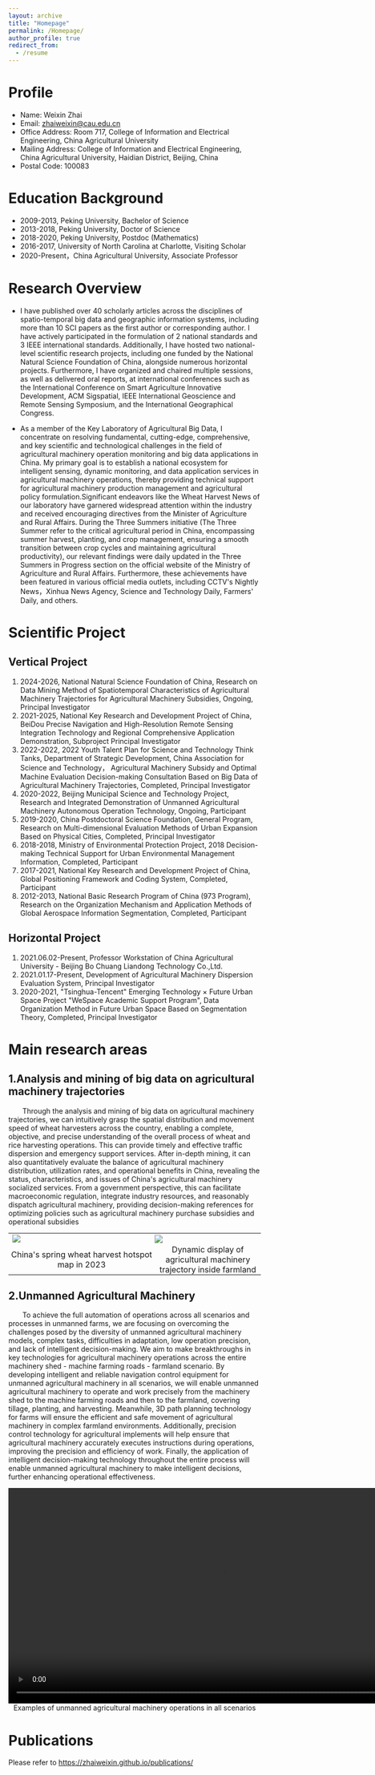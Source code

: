 ```yaml
---
layout: archive
title: "Homepage"
permalink: /Homepage/
author_profile: true
redirect_from:
  - /resume
---
```


Profile
======
* Name: Weixin Zhai
* Email: zhaiweixin@cau.edu.cn
* Office Address: Room 717, College of Information and Electrical Engineering, China Agricultural University
* Mailing Address: College of Information and Electrical Engineering, China Agricultural University, Haidian District, Beijing, China
* Postal Code: 100083

Education Background
======
* 2009-2013, Peking University, Bachelor of Science
* 2013-2018, Peking University, Doctor of Science
* 2018-2020, Peking University, Postdoc (Mathematics)
* 2016-2017, University of North Carolina at Charlotte, Visiting Scholar
* 2020-Present，China Agricultural University, Associate Professor

Research Overview
======
* I have published over 40 scholarly articles across the disciplines of spatio-temporal big data and geographic information systems, including more than 10 SCI papers as the first author or corresponding author. I have actively participated in the formulation of 2 national standards and 3 IEEE international standards. Additionally, I have hosted two national-level scientific research projects, including one funded by the National Natural Science Foundation of China, alongside numerous horizontal projects. Furthermore, I have organized and chaired multiple sessions, as well as delivered oral reports, at international conferences such as the International Conference on Smart Agriculture Innovative Development, ACM Sigspatial, IEEE International Geoscience and Remote Sensing Symposium, and the International Geographical Congress.

* As a member of the Key Laboratory of Agricultural Big Data, I concentrate on resolving fundamental, cutting-edge, comprehensive, and key scientific and technological challenges in the field of agricultural machinery operation monitoring and big data applications in China. My primary goal is to establish a national ecosystem for intelligent sensing, dynamic monitoring, and data application services in agricultural machinery operations, thereby providing technical support for agricultural machinery production management and agricultural policy formulation.Significant endeavors like the Wheat Harvest News of our laboratory have garnered widespread attention within the industry and received encouraging directives from the Minister of Agriculture and Rural Affairs. During the Three Summers initiative (The Three Summer refer to the critical agricultural period in China, encompassing summer harvest, planting, and crop management, ensuring a smooth transition between crop cycles and maintaining agricultural productivity), our relevant findings were daily updated in the Three Summers in Progress  section on the official website of the Ministry of Agriculture and Rural Affairs. Furthermore, these achievements have been featured in various official media outlets, including CCTV's Nightly News，Xinhua News Agency, Science and Technology Daily, Farmers' Daily, and others.

Scientific Project
======
## Vertical Project
  1. 2024-2026, National Natural Science Foundation of China, Research on Data Mining Method of Spatiotemporal Characteristics of Agricultural Machinery Trajectories for Agricultural Machinery Subsidies, Ongoing, Principal Investigator
  2. 2021-2025, National Key Research and Development Project of China, BeiDou Precise Navigation and High-Resolution Remote Sensing Integration Technology and Regional Comprehensive Application Demonstration, Subproject Principal Investigator
  3. 2022-2022, 2022 Youth Talent Plan for Science and Technology Think Tanks, Department of Strategic Development, China Association for Science and Technology， Agricultural Machinery Subsidy and Optimal Machine Evaluation Decision-making Consultation Based on Big Data of Agricultural Machinery Trajectories, Completed, Principal Investigator
  4. 2020-2022, Beijing Municipal Science and Technology Project, Research and Integrated Demonstration of Unmanned Agricultural Machinery Autonomous Operation Technology, Ongoing, Participant
  5. 2019-2020, China Postdoctoral Science Foundation, General Program, Research on Multi-dimensional Evaluation Methods of Urban Expansion Based on Physical Cities, Completed, Principal Investigator
  6. 2018-2018, Ministry of Environmental Protection Project, 2018 Decision-making Technical Support for Urban Environmental Management Information, Completed, Participant
  7. 2017-2021, National Key Research and Development Project of China, Global Positioning Framework and Coding System, Completed, Participant
  8. 2012-2013, National Basic Research Program of China (973 Program), Research on the Organization Mechanism and Application Methods of Global Aerospace Information Segmentation, Completed, Participant

## Horizontal Project
  1. 2021.06.02-Present, Professor Workstation of China Agricultural University - Beijing Bo Chuang Liandong Technology Co.,Ltd.
  2. 2021.01.17-Present, Development of Agricultural Machinery Dispersion Evaluation System, Principal Investigator
  3. 2020-2021,  "Tsinghua-Tencent" Emerging Technology × Future Urban Space Project "WeSpace Academic Support Program", Data Organization Method in Future Urban Space Based on Segmentation Theory, Completed, Principal Investigator

Main research areas
======
## 1.Analysis and mining of big data on agricultural machinery trajectories
    
&emsp;&emsp;Through the analysis and mining of big data on agricultural machinery trajectories, we can intuitively grasp the spatial distribution and movement speed of wheat harvesters across the country, enabling a complete, objective, and precise understanding of the overall process of wheat and rice harvesting operations. This can provide timely and effective traffic dispersion and emergency support services.  After in-depth mining, it can also quantitatively evaluate the balance of agricultural machinery distribution, utilization rates, and operational benefits in China, revealing the status, characteristics, and issues of China's agricultural machinery socialized services. From a government perspective, this can facilitate macroeconomic regulation, integrate industry resources, and reasonably dispatch agricultural machinery, providing decision-making references for optimizing policies such as agricultural machinery purchase subsidies and operational subsidies
  
<table style="margin:0;padding:0;border:0;">
<tr style="margin:0;padding:0;border:0;">
    <td style="margin:0;padding-right:5px;border:0;width:58%"><img src="/images/2023热力图.gif"></td><!--大小650像素-->
    <td style="margin:0;padding:0;border:0;;width:55%"><img src="/images/图1-1-2.gif"></td>
</tr>
<tr style="margin:0;padding:0;border:0;">
    <td style="margin:0;padding:0;border:0;text-align:center;">China's spring wheat harvest hotspot map in 2023</td>
    <td style="margin:0;padding:0;border:0;text-align:center;">Dynamic display of agricultural machinery trajectory inside farmland</td>
</tr>

</table>

## 2.Unmanned Agricultural Machinery

&emsp;&emsp;To achieve the full automation of operations across all scenarios and processes in unmanned farms, we are focusing on overcoming the challenges posed by the diversity of unmanned agricultural machinery models, complex tasks, difficulties in adaptation, low operation precision, and lack of intelligent decision-making. We aim to make breakthroughs in key technologies for agricultural machinery operations across the entire machinery shed - machine farming roads - farmland scenario. By developing intelligent and reliable navigation control equipment for unmanned agricultural machinery in all scenarios, we will enable unmanned agricultural machinery to operate and work precisely from the machinery shed to the machine farming roads and then to the farmland, covering tillage, planting, and harvesting. Meanwhile, 3D path planning technology for farms will ensure the efficient and safe movement of agricultural machinery in complex farmland environments. Additionally, precision control technology for agricultural implements will help ensure that agricultural machinery accurately executes instructions during operations, improving the precision and efficiency of work. Finally, the application of intelligent decision-making technology throughout the entire process will enable unmanned agricultural machinery to make intelligent decisions, further enhancing operational effectiveness.
  
<video controls="controls" width="auto" height="430">  
    <source src="/images/无人驾驶视频.mp4" type="video/mp4" />  
</video>

<div  style="text-align:center;font-size:14px">
Examples of unmanned agricultural machinery operations in all scenarios
</div>  

Publications
======
Please refer to https://zhaiweixin.github.io/publications/
